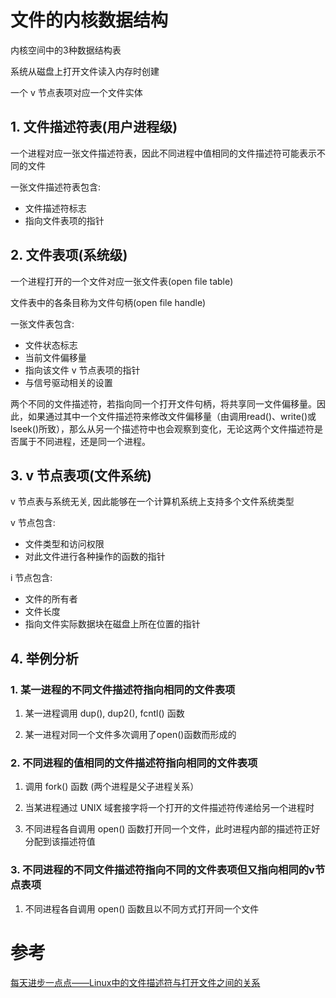 # 文件的内核数据结构

内核空间中的3种数据结构表

系统从磁盘上打开文件读入内存时创建

一个 v 节点表项对应一个文件实体

## 1. 文件描述符表(用户进程级)

一个进程对应一张文件描述符表，因此不同进程中值相同的文件描述符可能表示不同的文件

一张文件描述符表包含:

* 文件描述符标志
* 指向文件表项的指针

## 2. 文件表项(系统级)

一个进程打开的一个文件对应一张文件表(open file table)

文件表中的各条目称为文件句柄(open file handle)

一张文件表包含:

* 文件状态标志
* 当前文件偏移量
* 指向该文件 v 节点表项的指针
* 与信号驱动相关的设置

两个不同的文件描述符，若指向同一个打开文件句柄，将共享同一文件偏移量。因此，如果通过其中一个文件描述符来修改文件偏移量（由调用read()、write()或lseek()所致），那么从另一个描述符中也会观察到变化，无论这两个文件描述符是否属于不同进程，还是同一个进程。

## 3. v 节点表项(文件系统)

v 节点表与系统无关, 因此能够在一个计算机系统上支持多个文件系统类型

v 节点包含:

* 文件类型和访问权限
* 对此文件进行各种操作的函数的指针

i 节点包含:

* 文件的所有者
* 文件长度
* 指向文件实际数据块在磁盘上所在位置的指针

## 4. 举例分析

### 1. 某一进程的不同文件描述符指向相同的文件表项

1. 某一进程调用 dup(), dup2(), fcntl() 函数

2. 某一进程对同一个文件多次调用了open()函数而形成的

### 2. 不同进程的值相同的文件描述符指向相同的文件表项

1. 调用 fork() 函数 (两个进程是父子进程关系）

2. 当某进程通过 UNIX 域套接字将一个打开的文件描述符传递给另一个进程时

3. 不同进程各自调用 open() 函数打开同一个文件，此时进程内部的描述符正好分配到该描述符值

### 3. 不同进程的不同文件描述符指向不同的文件表项但又指向相同的v节点表项

1. 不同进程各自调用 open() 函数且以不同方式打开同一个文件

# 参考

[每天进步一点点——Linux中的文件描述符与打开文件之间的关系](http://blog.csdn.net/cywosp/article/details/38965239)
